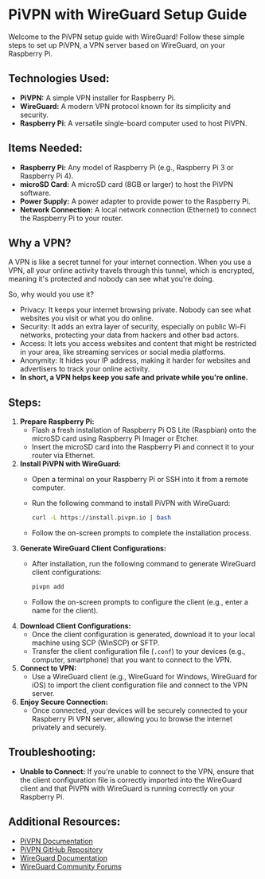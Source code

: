 # PiVPN with WireGuard Setup Guide

Welcome to the PiVPN setup guide with WireGuard! Follow these simple steps to set up PiVPN, a VPN server based on WireGuard, on your Raspberry Pi.

## Technologies Used:

- **PiVPN:** A simple VPN installer for Raspberry Pi.
- **WireGuard:** A modern VPN protocol known for its simplicity and security.
- **Raspberry Pi:** A versatile single-board computer used to host PiVPN.

## Items Needed:

- **Raspberry Pi:** Any model of Raspberry Pi (e.g., Raspberry Pi 3 or Raspberry Pi 4).
- **microSD Card:** A microSD card (8GB or larger) to host the PiVPN software.
- **Power Supply:** A power adapter to provide power to the Raspberry Pi.
- **Network Connection:** A local network connection (Ethernet) to connect the Raspberry Pi to your router.

## Why a VPN?

A VPN is like a secret tunnel for your internet connection. When you use a VPN, all your online activity travels through this tunnel, which is encrypted, meaning it's protected and nobody can see what you're doing.

So, why would you use it?

- Privacy: It keeps your internet browsing private. Nobody can see what websites you visit or what you do online.
- Security: It adds an extra layer of security, especially on public Wi-Fi networks, protecting your data from hackers and other bad actors.
- Access: It lets you access websites and content that might be restricted in your area, like streaming services or social media platforms.
- Anonymity: It hides your IP address, making it harder for websites and advertisers to track your online activity.
- **In short, a VPN helps keep you safe and private while you're online.**

## Steps:

1. **Prepare Raspberry Pi:**
   - Flash a fresh installation of Raspberry Pi OS Lite (Raspbian) onto the microSD card using Raspberry Pi Imager or Etcher.
   - Insert the microSD card into the Raspberry Pi and connect it to your router via Ethernet.
2. **Install PiVPN with WireGuard:**
   - Open a terminal on your Raspberry Pi or SSH into it from a remote computer.
   - Run the following command to install PiVPN with WireGuard:

     ```bash
     curl -L https://install.pivpn.io | bash
     ```

   - Follow the on-screen prompts to complete the installation process.
3. **Generate WireGuard Client Configurations:**
   - After installation, run the following command to generate WireGuard client configurations:

     ```bash
     pivpn add
     ```

   - Follow the on-screen prompts to configure the client (e.g., enter a name for the client).
4. **Download Client Configurations:**
   - Once the client configuration is generated, download it to your local machine using SCP (WinSCP) or SFTP.
   - Transfer the client configuration file (`.conf`) to your devices (e.g., computer, smartphone) that you want to connect to the VPN.
5. **Connect to VPN:**
   - Use a WireGuard client (e.g., WireGuard for Windows, WireGuard for iOS) to import the client configuration file and connect to the VPN server.
6. **Enjoy Secure Connection:**
   - Once connected, your devices will be securely connected to your Raspberry Pi VPN server, allowing you to browse the internet privately and securely.

## Troubleshooting:

- **Unable to Connect:** If you're unable to connect to the VPN, ensure that the client configuration file is correctly imported into the WireGuard client and that PiVPN with WireGuard is running correctly on your Raspberry Pi.

## Additional Resources:

- [PiVPN Documentation](https://docs.pivpn.io/)
- [PiVPN GitHub Repository](https://github.com/pivpn/pivpn)
- [WireGuard Documentation](https://www.wireguard.com/)
- [WireGuard Community Forums](https://www.reddit.com/r/WireGuard/)
